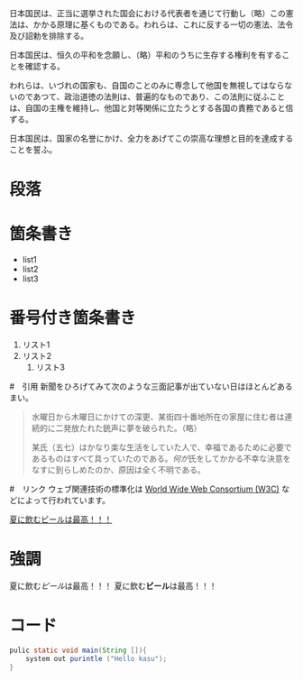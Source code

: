 日本国民は、正当に選挙された国会における代表者を通じて行動し（略）この憲法は、かかる原理に基くものである。われらは、これに反する一切の憲法、法令及び詔勅を排除する。

日本国民は、恒久の平和を念願し、（略）平和のうちに生存する権利を有することを確認する。

われらは、いづれの国家も、自国のことのみに専念して他国を無視してはならないのであつて、政治道徳の法則は、普遍的なものであり、この法則に従ふことは、自国の主権を維持し、他国と対等関係に立たうとする各国の責務であると信ずる。

日本国民は、国家の名誉にかけ、全力をあげてこの崇高な理想と目的を達成することを誓ふ。
# 段落

# 箇条書き
- list1
- list2
- list3

# 番号付き箇条書き
1. リスト1
2. リスト2
   1. リスト3

#　引用
新聞をひろげてみて次のような三面記事が出ていない日はほとんどあるまい。

> 水曜日から木曜日にかけての深更、某街四十番地所在の家屋に住む者は連続的に二発放たれた銃声に夢を破られた。（略）
> 
> 某氏（五七）はかなり楽な生活をしていた人で、幸福であるために必要であるものはすべて具っていたのである。*何が*氏をしてかかる不幸な決意をなすに到らしめたのか、原因は全く不明である。

#　リンク
ウェブ関連技術の標準化は [World Wide Web Consortium (W3C)](http://www.w3.org/) などによって行われています。

[夏に飲むビールは最高！！！](img/sake.jpg)

# 強調
夏に飲む*ビール*は最高！！！
夏に飲む**ビール**は最高！！！

# コード
```java
pulic static void main(String []){
    system out purintle ("Hello kasu");
}
```
